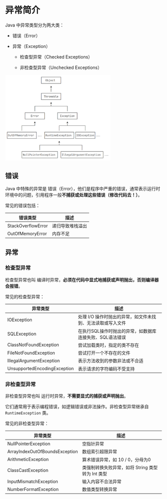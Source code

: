 # 异常简介

Java 中异常类型分为两大类：

- 错误（Error）

- 异常（Exception）

  - 检查型异常（Checked Exceptions）

  - 非检查型异常（Unchecked Exceptions）


<img src="./assets/异常继承图.png" alt="异常继承" style="zoom: 33%; text-align: center;" />



## 错误

Java 中特殊的异常是 错误（Error），他们是程序中严重的错误，通常表示运行时环境中的问题，引用程序一般**不捕获或处理这些错误（修改代码去！）**。

常见的错误包括：

| 错误类型           | 描述             |
| ------------------ | ---------------- |
| StackOverflowError | 递归导致堆栈溢出 |
| OutOfMemoryError   | 内存不足         |



## 异常

### 检查型异常

检查型异常也叫 编译时异常，**必须在代码中显式地捕获或声明抛出，否则编译器会报错**。

常见的检查型异常：

| 异常类型                     | 描述                                                        |
| ---------------------------- | ----------------------------------------------------------- |
| IOException                  | 处理 I/O 操作时抛出的异常，如文件未找到、无法读取或写入文件 |
| SQLException                 | 在执行SQL操作时抛出的异常，如数据库连接失败、SQL语法错误    |
| ClassNotFoundException       | 尝试加载类时，指定的类不存在                                |
| FileNotFoundException        | 尝试打开一个不存在的文件                                    |
| IllegalArgumentException     | 表示方法收到的参数非法或不合适                              |
| UnsupportedEncodingException | 表示请求的字符编码不受支持                                  |



### 非检查型异常

非检查型异常也叫 运行时异常，**不需要显式的捕获或声明抛出**。

它们通常用于表示编程错误，如逻辑错误或非法操作。非检查型异常继承自 `RuntimeException` 类。

常见的非检查型异常：

| 异常类型                       | 描述                                              |
| ------------------------------ | ------------------------------------------------- |
| NullPointerException           | 空指针异常                                        |
| ArrayIndexOutOfBoundsException | 数组索引超限异常                                  |
| ArithmeticException            | 算术错误异常，如 10 / 0，分母为0                  |
| ClassCastException             | 类强制转换失败异常，如将 String 类型转为 Int 类型 |
| InputMismatchException         | 输入内容不合法异常                                |
| NumberFormatException          | 数值类型转换异常                                  |

